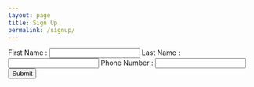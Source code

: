 ```yaml
---
layout: page
title: Sign Up
permalink: /signup/
---
```


<form action="https://plib7qyexhoeljo2j6oye4e6oa0eyldb.lambda-url.us-east-1.on.aws/">
First Name : <input type="text" name="firstName" id="firstName"/>
Last Name : <input type="text" name="lastName" id="lastName"/>
Phone Number : <input type="text" name="phoneNumber" id="phoneNumber"/>
<input type="submit"/>
</form>
